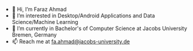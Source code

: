 - 👋 Hi, I’m Faraz Ahmad
- 👀 I’m interested in Desktop/Android Applications and Data Science/Machine Learning
- 🌱 I’m currently in Bachelor's of Computer Science at Jacobs University Bremen, Germany
- 📫 Reach me at fa.ahmad@jacobs-university.de

<!---
faraz7321/faraz7321 is a ✨ special ✨ repository because its `README.md` (this file) appears on your GitHub profile.
You can click the Preview link to take a look at your changes.
--->
